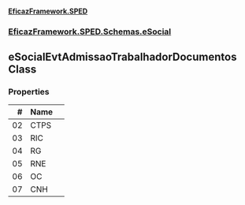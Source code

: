 #### [EficazFramework.SPED](EficazFrameworkSPED.md 'EficazFramework SPED')
### [EficazFramework.SPED.Schemas.eSocial](EficazFramework.SPED.Schemas.eSocial.md 'EficazFramework.SPED.Schemas.eSocial')

## eSocialEvtAdmissaoTrabalhadorDocumentos Class
### Properties

| # | Name | |
| ---: | :--- | :--- |
| 02 | CTPS |  |
| 03 | RIC |  |
| 04 | RG |  |
| 05 | RNE |  |
| 06 | OC |  |
| 07 | CNH |  |
